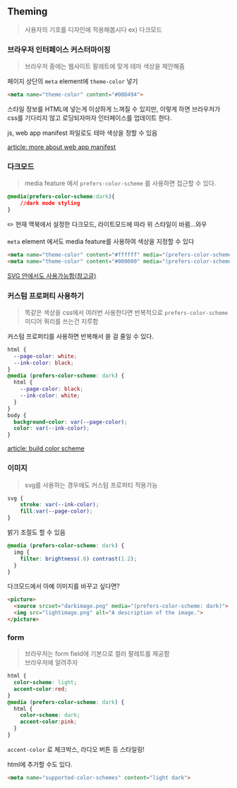 ## Theming
> 사용자의 기호를 디자인에 적용해봅시다 ex) 다크모드

### 브라우저 인터페이스 커스터마이징 
> 브라우저 중에는 웹사이트 팔레트에 맞게 테마 색상을 제안해줌

페이지 상단의 `meta` element에 `theme-color` 넣기
```html
<meta name="theme-color" content="#00D494">
```
스타일 정보를 HTML에 넣는게 이상하게 느껴질 수 있지만, 이렇게 하면 브라우저가 css를 기다리지 않고 로딩되자마자 인터페이스를 업데이트 한다.

js, web app manifest 파일로도 테마 색상을 정할 수 있음

[article: more about web app manifest](https://web.dev/add-manifest/)

### 다크모드

> media feature 에서 `prefers-color-scheme` 를 사용하면 접근할 수 있다.
```css
@media(prefers-color-scheme:dark){
    //dark mode styling 
}
```
✏️ 현재 맥북에서 설정한 다크모드, 라이트모드에 따라 위 스타일이 바뀜...와우

`meta` element 에서도 media feature를 사용하여 색상을 지정할 수 있다

```html
<meta name="theme-color" content="#ffffff" media="(prefers-color-scheme: light)">
<meta name="theme-color" content="#000000" media="(prefers-color-scheme: dark)">

```
[SVG 안에서도 사용가능함(참고글)](https://blog.tomayac.com/2019/09/21/prefers-color-scheme-in-svg-favicons-for-dark-mode-icons/)

### 커스텀 프로퍼티 사용하기
> 똑같은 색상을 css에서 여러번 사용한다면 반복적으로 `prefers-color-scheme` 미디어 쿼리를 쓰는건 지루함

커스텀 프로퍼티를 사용하면 반복해서 쓸 걸 줄일 수 있다.

```css
html {
  --page-color: white;
  --ink-color: black;
}
@media (prefers-color-scheme: dark) {
  html {
    --page-color: black;
    --ink-color: white;
  }
}
body {
  background-color: var(--page-color);
  color: var(--ink-color);
}
```

[article: build color scheme](https://web.dev/building-a-color-scheme/)

### 이미지 
> svg를 사용하는 경우에도 커스텀 프로퍼티 적용가능
```css
svg {
    stroke: var(--ink-color);
    fill:var(--page-color);
}
```
밝기 조절도 할 수 있음
```css
@media (prefers-color-scheme: dark) {
  img {
    filter: brightness(.8) contrast(1.2);
  }
}
```
다크모드에서 아예 이미지를 바꾸고 싶다면?
```html
<picture>
  <source srcset="darkimage.png" media="(prefers-color-scheme: dark)">
  <img src="lightimage.png" alt="A description of the image.">
</picture>
```
### form 
> 브라우저는 form field에 기본으로 컬러 팔레트를 제공함\
브라우저에 알려주자
```css
html {
  color-scheme: light;
  accent-color:red;
}
@media (prefers-color-scheme: dark) {
  html {
    color-scheme: dark;
    accent-color:pink;
  }
}

```
`accent-color` 로 체크박스, 라디오 버튼 등 스타일링! 

html에 추가할 수도 있다.
```html
<meta name="supported-color-schemes" content="light dark">
```